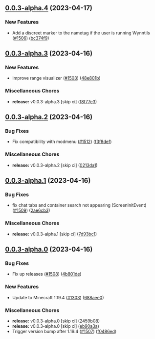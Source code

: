 ## [0.0.3-alpha.4](https://github.com/Wynntils/Artemis/compare/v0.0.3-alpha.3...v0.0.3-alpha.4) (2023-04-17)


### New Features

* Add a discreet marker to the nametag if the user is running Wynntils ([#1506](https://github.com/Wynntils/Artemis/issues/1506)) ([bc374f9](https://github.com/Wynntils/Artemis/commit/bc374f9cadc00792e175d5d038662b512486d2a3))

## [0.0.3-alpha.3](https://github.com/Wynntils/Artemis/compare/v0.0.3-alpha.2...v0.0.3-alpha.3) (2023-04-16)


### New Features

* Improve range visualizer ([#1503](https://github.com/Wynntils/Artemis/issues/1503)) ([48e801b](https://github.com/Wynntils/Artemis/commit/48e801be0da9cad7f69d0e221e8d18da31bfc18d))


### Miscellaneous Chores

* **release:** v0.0.3-alpha.3 [skip ci] ([f8f77e3](https://github.com/Wynntils/Artemis/commit/f8f77e376066be626b39c78900da715469b30650))

## [0.0.3-alpha.2](https://github.com/Wynntils/Artemis/compare/v0.0.3-alpha.1...v0.0.3-alpha.2) (2023-04-16)


### Bug Fixes

* Fix compatibility with modmenu ([#1512](https://github.com/Wynntils/Artemis/issues/1512)) ([f3f8def](https://github.com/Wynntils/Artemis/commit/f3f8defe4c527b8ae2b45e2ddc703233fba96f44))


### Miscellaneous Chores

* **release:** v0.0.3-alpha.2 [skip ci] ([0213da1](https://github.com/Wynntils/Artemis/commit/0213da1f0928129ec81b6879d879f82d669ed8d1))

## [0.0.3-alpha.1](https://github.com/Wynntils/Artemis/compare/v0.0.3-alpha.0...v0.0.3-alpha.1) (2023-04-16)


### Bug Fixes

* fix chat tabs and container search not appearing (ScreenInitEvent) ([#1509](https://github.com/Wynntils/Artemis/issues/1509)) ([2ae6cb3](https://github.com/Wynntils/Artemis/commit/2ae6cb3637125fbed95e84c8e88277d59b40b0e7))


### Miscellaneous Chores

* **release:** v0.0.3-alpha.1 [skip ci] ([7d93bc1](https://github.com/Wynntils/Artemis/commit/7d93bc1daaa01185517d77185e859cec5d5c1566))

## [0.0.3-alpha.0](https://github.com/Wynntils/Artemis/compare/v0.0.2...v0.0.3-alpha.0) (2023-04-16)


### Bug Fixes

* Fix up releases ([#1508](https://github.com/Wynntils/Artemis/issues/1508)) ([4b801de](https://github.com/Wynntils/Artemis/commit/4b801de5f59217593d70d50e9969efe56b1ec595))


### New Features

* Update to Minecraft 1.19.4 ([#1303](https://github.com/Wynntils/Artemis/issues/1303)) ([688aee0](https://github.com/Wynntils/Artemis/commit/688aee0037814ffee38bba5563a6090c26aab60a))


### Miscellaneous Chores

* **release:** v0.0.3-alpha.0 [skip ci] ([2459b08](https://github.com/Wynntils/Artemis/commit/2459b080eb1ae6c1df89b1a30215227148b11ab2))
* **release:** v0.0.3-alpha.0 [skip ci] ([eb90a3a](https://github.com/Wynntils/Artemis/commit/eb90a3a75fcd2669475f8c112dd61d6f4c1e7149))
* Trigger version bump after 1.19.4 ([#1507](https://github.com/Wynntils/Artemis/issues/1507)) ([f0486ed](https://github.com/Wynntils/Artemis/commit/f0486ed223f74e6849d1a2f610b284da859d82cf))

